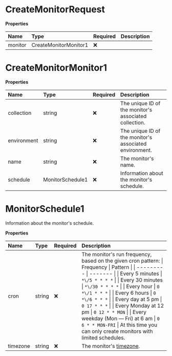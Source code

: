 # CreateMonitorRequest

**Properties**

| Name    | Type                  | Required | Description |
| :------ | :-------------------- | :------- | :---------- |
| monitor | CreateMonitorMonitor1 | ❌       |             |

# CreateMonitorMonitor1

**Properties**

| Name        | Type             | Required | Description                                            |
| :---------- | :--------------- | :------- | :----------------------------------------------------- |
| collection  | string           | ❌       | The unique ID of the monitor's associated collection.  |
| environment | string           | ❌       | The unique ID of the monitor's associated environment. |
| name        | string           | ❌       | The monitor's name.                                    |
| schedule    | MonitorSchedule1 | ❌       | Information about the monitor's schedule.              |

# MonitorSchedule1

Information about the monitor's schedule.

**Properties**

| Name     | Type   | Required | Description                                                                                                                                                                                                                                                                                                                                                                                                                                                                                         |
| :------- | :----- | :------- | :-------------------------------------------------------------------------------------------------------------------------------------------------------------------------------------------------------------------------------------------------------------------------------------------------------------------------------------------------------------------------------------------------------------------------------------------------------------------------------------------------- |
| cron     | string | ❌       | The monitor's run frequency, based on the given cron pattern: \| Frequency \| Pattern \| \| --------- \| ------- \| \| Every 5 minutes \| `*\/5 * * * *` \| \| Every 30 minutes \| `*\/30 * * * *` \| \| Every hour \| `0 *\/1 * * *` \| \| Every 6 hours \| `0 *\/6 * * *` \| \| Every day at 5 pm \| `0 17 * * *` \| \| Every Monday at 12 pm \| `0 12 * * MON` \| \| Every weekday (Mon — Fri) at 6 am \| `0 6 * * MON-FRI` \| At this time you can only create monitors with limited schedules. |
| timezone | string | ❌       | The monitor's [timezone](https://en.wikipedia.org/wiki/List_of_tz_database_time_zones).                                                                                                                                                                                                                                                                                                                                                                                                             |

<!-- This file was generated by liblab | https://liblab.com/ -->

